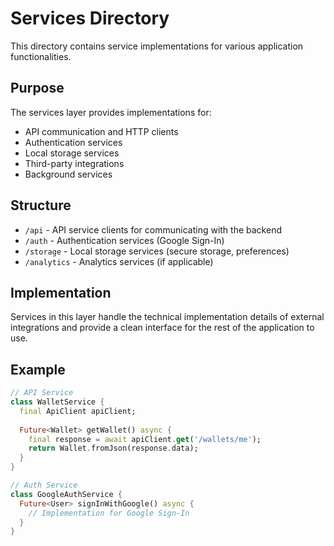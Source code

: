 # Services Directory

This directory contains service implementations for various application functionalities.

## Purpose

The services layer provides implementations for:

- API communication and HTTP clients
- Authentication services
- Local storage services
- Third-party integrations
- Background services

## Structure

- `/api` - API service clients for communicating with the backend
- `/auth` - Authentication services (Google Sign-In)
- `/storage` - Local storage services (secure storage, preferences)
- `/analytics` - Analytics services (if applicable)

## Implementation

Services in this layer handle the technical implementation details of external integrations and provide a clean interface for the rest of the application to use.

## Example

```dart
// API Service
class WalletService {
  final ApiClient apiClient;
  
  Future<Wallet> getWallet() async {
    final response = await apiClient.get('/wallets/me');
    return Wallet.fromJson(response.data);
  }
}

// Auth Service
class GoogleAuthService {
  Future<User> signInWithGoogle() async {
    // Implementation for Google Sign-In
  }
}
```
